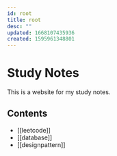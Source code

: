```yaml
---
id: root
title: root
desc: ""
updated: 1668107435936
created: 1595961348801
---
```


# Study Notes
This is a website for my study notes.

## Contents
- [[leetcode]]
- [[database]]
- [[designpattern]]